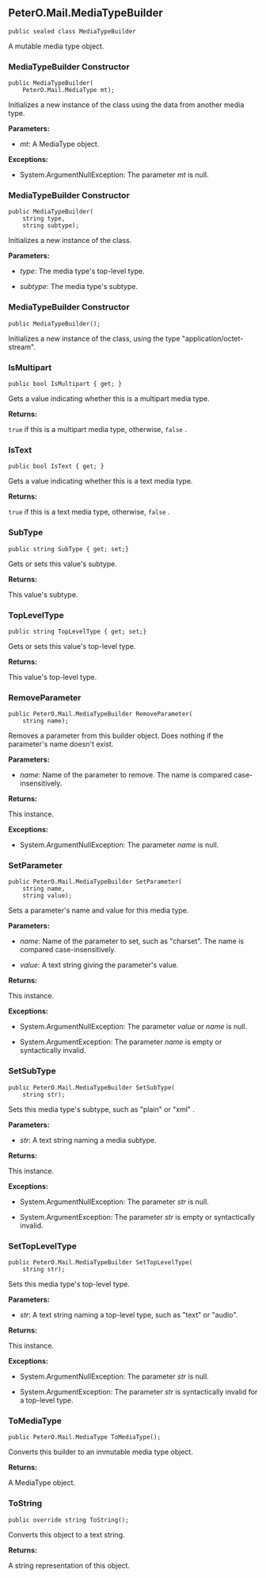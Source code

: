 ## PeterO.Mail.MediaTypeBuilder

    public sealed class MediaTypeBuilder

A mutable media type object.

### MediaTypeBuilder Constructor

    public MediaTypeBuilder(
        PeterO.Mail.MediaType mt);

Initializes a new instance of the  class using the data from another media type.

<b>Parameters:</b>

 * <i>mt</i>: A MediaType object.

<b>Exceptions:</b>

 * System.ArgumentNullException:
The parameter <i>mt</i>
 is null.

### MediaTypeBuilder Constructor

    public MediaTypeBuilder(
        string type,
        string subtype);

Initializes a new instance of the  class.

<b>Parameters:</b>

 * <i>type</i>: The media type's top-level type.

 * <i>subtype</i>: The media type's subtype.

### MediaTypeBuilder Constructor

    public MediaTypeBuilder();

Initializes a new instance of the  class, using the type "application/octet-stream".

### IsMultipart

    public bool IsMultipart { get; }

Gets a value indicating whether this is a multipart media type.

<b>Returns:</b>

 `true`  if this is a multipart media type, otherwise,  `false` .

### IsText

    public bool IsText { get; }

Gets a value indicating whether this is a text media type.

<b>Returns:</b>

 `true`  if this is a text media type, otherwise,  `false` .

### SubType

    public string SubType { get; set;}

Gets or sets this value's subtype.

<b>Returns:</b>

This value's subtype.

### TopLevelType

    public string TopLevelType { get; set;}

Gets or sets this value's top-level type.

<b>Returns:</b>

This value's top-level type.

### RemoveParameter

    public PeterO.Mail.MediaTypeBuilder RemoveParameter(
        string name);

Removes a parameter from this builder object. Does nothing if the parameter's name doesn't exist.

<b>Parameters:</b>

 * <i>name</i>: Name of the parameter to remove. The name is compared case-insensitively.

<b>Returns:</b>

This instance.

<b>Exceptions:</b>

 * System.ArgumentNullException:
The parameter <i>name</i>
 is null.

### SetParameter

    public PeterO.Mail.MediaTypeBuilder SetParameter(
        string name,
        string value);

Sets a parameter's name and value for this media type.

<b>Parameters:</b>

 * <i>name</i>: Name of the parameter to set, such as "charset". The name is compared case-insensitively.

 * <i>value</i>: A text string giving the parameter's value.

<b>Returns:</b>

This instance.

<b>Exceptions:</b>

 * System.ArgumentNullException:
The parameter <i>value</i>
 or  <i>name</i>
 is null.

 * System.ArgumentException:
The parameter <i>name</i>
 is empty or syntactically invalid.

### SetSubType

    public PeterO.Mail.MediaTypeBuilder SetSubType(
        string str);

Sets this media type's subtype, such as "plain" or "xml" .

<b>Parameters:</b>

 * <i>str</i>: A text string naming a media subtype.

<b>Returns:</b>

This instance.

<b>Exceptions:</b>

 * System.ArgumentNullException:
The parameter <i>str</i>
 is null.

 * System.ArgumentException:
The parameter <i>str</i>
 is empty or syntactically invalid.

### SetTopLevelType

    public PeterO.Mail.MediaTypeBuilder SetTopLevelType(
        string str);

Sets this media type's top-level type.

<b>Parameters:</b>

 * <i>str</i>: A text string naming a top-level type, such as "text" or "audio".

<b>Returns:</b>

This instance.

<b>Exceptions:</b>

 * System.ArgumentNullException:
The parameter <i>str</i>
 is null.

 * System.ArgumentException:
The parameter <i>str</i>
 is syntactically invalid for a top-level type.

### ToMediaType

    public PeterO.Mail.MediaType ToMediaType();

Converts this builder to an immutable media type object.

<b>Returns:</b>

A MediaType object.

### ToString

    public override string ToString();

Converts this object to a text string.

<b>Returns:</b>

A string representation of this object.
